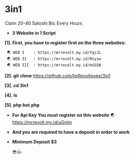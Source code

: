 # 3in1
Claim 20-40 Satoshi Btc Every Hours
* **3 Website in 1 Script**

**[1]. First, you have to register first on the three websites:**
     
     🌏 WEB I    : https://mrrevolt.my.id/YqiJL
     🌏 WEB II   : https://mrrevolt.my.id/Rsyzw
     🌏 WEB III  : https://mrrevolt.my.id/mSGSN
**[2]. git clone** https://github.com/ImRevoltexee/3in1

**[3]. cd 3in1**

**[4]. ls**

**[5]. php bot.php**

* **For Api Key You must register on this website**
     🌏 https://mrrevolt.my.id/uGnlm
* **And you are required to have a deposit in order to work**
* **Minimum Deposit $3**

  😎👍
